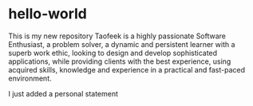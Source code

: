 # hello-world
This is my new repository
Taofeek is a highly passionate Software Enthusiast, a problem solver, a dynamic and persistent learner with a superb work ethic, looking to design and develop sophisticated applications, while providing clients with the best experience, using acquired skills, knowledge and experience in a practical and fast-paced environment.

I just added a personal statement
